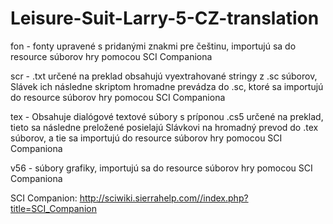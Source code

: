 # Leisure-Suit-Larry-5-CZ-translation


fon - fonty upravené s pridanými znakmi pre češtinu, importujú sa do resource súborov hry pomocou SCI Companiona

scr - .txt určené na preklad obsahujú vyextrahované stringy z .sc súborov, Slávek ich následne skriptom hromadne prevádza do .sc, ktoré sa importujú do resource súborov hry pomocou SCI Companiona

tex - Obsahuje dialógové textové súbory s príponou .cs5 určené na preklad, tieto sa následne preložené posielajú Slávkovi na hromadný prevod do .tex súborov, a tie sa importujú do resource súborov hry pomocou SCI Companiona

v56 - súbory grafiky, importujú sa do resource súborov hry pomocou SCI Companiona

SCI Companion: http://sciwiki.sierrahelp.com//index.php?title=SCI_Companion
